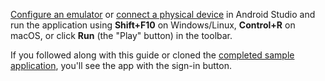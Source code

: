 [Configure an emulator](https://developer.android.com/studio/run/emulator) or [connect a physical device](https://developer.android.com/studio/run/device) in Android Studio and run the application using **Shift+F10** on Windows/Linux, **Control+R** on macOS, or click **Run** (the "Play" button) in the toolbar. 

If you followed along with this guide or cloned the [completed sample application](https://github.com/oktadev/okta-android-quickstart), you'll see the app with the sign-in button.
